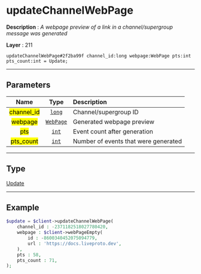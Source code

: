 # updateChannelWebPage

**Description** : *A webpage preview of a link in a channel/supergroup message was generated*

**Layer** : 211

```tl
updateChannelWebPage#2f2ba99f channel_id:long webpage:WebPage pts:int pts_count:int = Update;
```

---

## Parameters

| Name | Type | Description |
| :---: | :---: | :--- |
| <mark>channel_id</mark> | [`long`](type/long) | Channel/supergroup ID |
| <mark>webpage</mark> | [`WebPage`](type/WebPage) | Generated webpage preview |
| <mark>pts</mark> | [`int`](type/int) | Event count after generation |
| <mark>pts_count</mark> | [`int`](type/int) | Number of events that were generated |

---

## Type

[Update](type/Update)

---

## Example

```php
$update = $client->updateChannelWebPage(
	channel_id : -2371182518027780420,
	webpage : $client->webPageEmpty(
		id : -8600340452075094779,
		url : 'https://docs.liveproto.dev',
	),
	pts : 58,
	pts_count : 71,
);
```